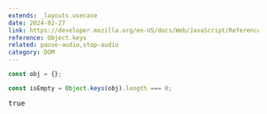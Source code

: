 ```yaml
---
extends: _layouts.usecase
date: 2024-02-27
link: https://developer.mozilla.org/en-US/docs/Web/JavaScript/Reference/Global_Objects/Object/keys
reference: Object.keys
related: pause-audio,stop-audio
category: DOM
---
```


```javascript
const obj = {};

const isEmpty = Object.keys(obj).length === 0;
```

<pre class="output">true</pre>
